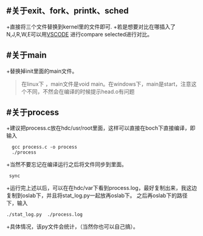 #关于exit、fork、printk、sched
 --------------------
 +直接将三个文件替换到kernel里的文件即可.
 +若是想要对比在哪插入了N,J,R,W,E可以用[VSCODE](https://code.visualstudio.com) 进行compare selected进行对比。


#关于main
  -------------------
  +替换掉init里面的main文件。
>  在linux下 ，main文件是void main。在windows下，main是start，注意这个不同，不然会在编译的时候提示head.o有问题


#关于process
  -------------
  +建议把process.c放在hdc/usr/root里面，这样可以直接在boch下直接编译，即输入
  ```shell
    gcc process.c -o process
    ./process
  ```

  +当然不要忘记在编译运行之后将文件同步到里面。
   ```shell
    sync
   ```
  +运行完上述以后，可以在在hdc/var下看到process.log，最好复制出来，我这边复制到oslab下，并且将stat_log.py一起放再oslab下。
       之后再oslab下的路径下，输入  
   ```
   ./stat_log.py  ./process.log
   ```
   +具体情况，该py文件会统计，（当然你也可以自己搞）。
    

    
